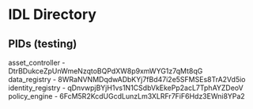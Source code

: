 # IDL Directory
## PIDs (testing)
asset_controller - DtrBDukceZpUnWmeNzqtoBQPdXW8p9xmWYG1z7qMt8qG \
data_registry - 8WRaNVNMDqdwADbKYj7fBd47i2e5SFMSEs8TrA2Vd5io \
identity_registry - qDnvwpjBYjH1vs1N1CSdbVkEkePp2acL7TphAYZDeoV \
policy_engine - 6FcM5R2KcdUGcdLunzLm3XLRFr7FiF6Hdz3EWni8YPa2